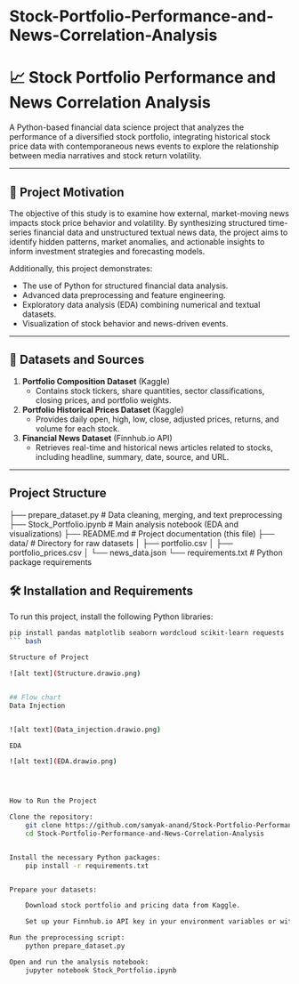 # Stock-Portfolio-Performance-and-News-Correlation-Analysis


# 📈 Stock Portfolio Performance and News Correlation Analysis

A Python-based financial data science project that analyzes the performance of a diversified stock portfolio, integrating historical stock price data with contemporaneous news events to explore the relationship between media narratives and stock return volatility.

---

## 🚀 Project Motivation

The objective of this study is to examine how external, market-moving news impacts stock price behavior and volatility. By synthesizing structured time-series financial data and unstructured textual news data, the project aims to identify hidden patterns, market anomalies, and actionable insights to inform investment strategies and forecasting models.

Additionally, this project demonstrates:
- The use of Python for structured financial data analysis.
- Advanced data preprocessing and feature engineering.
- Exploratory data analysis (EDA) combining numerical and textual datasets.
- Visualization of stock behavior and news-driven events.

---

## 📂 Datasets and Sources

1. **Portfolio Composition Dataset** (Kaggle)  
   - Contains stock tickers, share quantities, sector classifications, closing prices, and portfolio weights.
2. **Portfolio Historical Prices Dataset** (Kaggle)  
   - Provides daily open, high, low, close, adjusted prices, returns, and volume for each stock.
3. **Financial News Dataset** (Finnhub.io API)  
   - Retrieves real-time and historical news articles related to stocks, including headline, summary, date, source, and URL.

---
## Project Structure

├── prepare_dataset.py        # Data cleaning, merging, and text preprocessing
├── Stock_Portfolio.ipynb      # Main analysis notebook (EDA and visualizations)
├── README.md                  # Project documentation (this file)
├── data/                      # Directory for raw datasets
│    ├── portfolio.csv
│    ├── portfolio_prices.csv
│    └── news_data.json
└── requirements.txt           # Python package requirements



## 🛠 Installation and Requirements

To run this project, install the following Python libraries:

```bash
pip install pandas matplotlib seaborn wordcloud scikit-learn requests
``` bash

Structure of Project 

![alt text](Structure.drawio.png)


## Flow chart 
Data Injection 


![alt text](Data_injection.drawio.png)

EDA

![alt text](EDA.drawio.png)




How to Run the Project

Clone the repository:
    git clone https://github.com/samyak-anand/Stock-Portfolio-Performance-and-News-Correlation-Analysis.git
    cd Stock-Portfolio-Performance-and-News-Correlation-Analysis


Install the necessary Python packages:
    pip install -r requirements.txt


Prepare your datasets:

    Download stock portfolio and pricing data from Kaggle.

    Set up your Finnhub.io API key in your environment variables or within your code

Run the preprocessing script:
    python prepare_dataset.py

Open and run the analysis notebook:
    jupyter notebook Stock_Portfolio.ipynb
